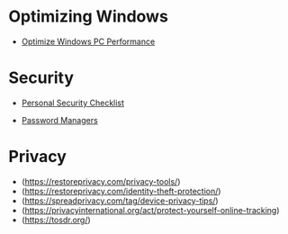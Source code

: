 # Optimizing Windows

- [Optimize Windows PC Performance](https://support.microsoft.com/en-us/windows/tips-to-improve-pc-performance-in-windows-b3b3ef5b-5953-fb6a-2528-4bbed82fba96)

# Security

- [Personal Security Checklist](https://github.com/Lissy93/personal-security-checklist)

- [Password Managers](https://restoreprivacy.com/password-manager/)

# Privacy

- (https://restoreprivacy.com/privacy-tools/)
- (https://restoreprivacy.com/identity-theft-protection/)
- (https://spreadprivacy.com/tag/device-privacy-tips/)
- (https://privacyinternational.org/act/protect-yourself-online-tracking)
- (https://tosdr.org/)